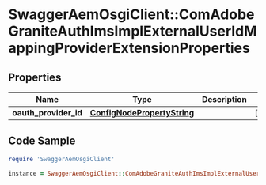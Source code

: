 # SwaggerAemOsgiClient::ComAdobeGraniteAuthImsImplExternalUserIdMappingProviderExtensionProperties

## Properties

Name | Type | Description | Notes
------------ | ------------- | ------------- | -------------
**oauth_provider_id** | [**ConfigNodePropertyString**](ConfigNodePropertyString.md) |  | [optional] 

## Code Sample

```ruby
require 'SwaggerAemOsgiClient'

instance = SwaggerAemOsgiClient::ComAdobeGraniteAuthImsImplExternalUserIdMappingProviderExtensionProperties.new(oauth_provider_id: null)
```


